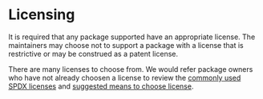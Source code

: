 # Licensing

It is required that any package supported have an appropriate license. The 
maintainers may choose not to support a package with a license that is restrictive 
or may be construed as a patent license.

There are many licenses to choose from. We would refer package owners who have not 
already choosen a license to review the [commonly used SPDX licenses](https://spdx.org/licenses/) and 
[suggested means to choose license](https://choosealicense.com/).


